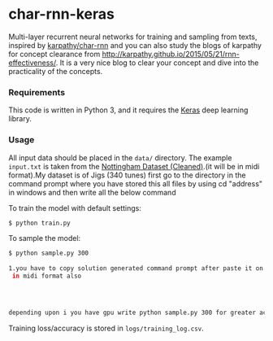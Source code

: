 # char-rnn-keras

Multi-layer recurrent neural networks for training and sampling from texts, inspired by [karpathy/char-rnn](https://github.com/karpathy/char-rnn) and you can also study the blogs of karpathy for concept clearance from
http://karpathy.github.io/2015/05/21/rnn-effectiveness/. It is a very nice blog to clear your concept and dive 
into the practicality of the concepts.

### Requirements

This code is written in Python 3, and it requires the [Keras](https://keras.io) deep learning library.

### Usage

All input data should be placed in the `data/` directory. The example `input.txt` is taken from the [Nottingham Dataset (Cleaned)](https://github.com/jukedeck/nottingham-dataset).(it will be in midi format).My dataset is of Jigs (340 tunes) 
first go to the directory in the command prompt where you have stored this all files by using cd "address" in windows and then write all the below command 

To train the model with default settings:
```bash
$ python train.py
```

To sample the model:
```bash
$ python sample.py 300 
 
1.you have to copy solution generated command prompt after paste it on https://abcjs.net/abcjs-editor.html and you can download the file 
 in midi format also
 



depending upon i you have gpu write python sample.py 300 for greater accuracy or else write python sample.py 100 and you can also increse your dat if you decent Ram in your pc more than 8 gb 
```

Training loss/accuracy is stored in `logs/training_log.csv`.

